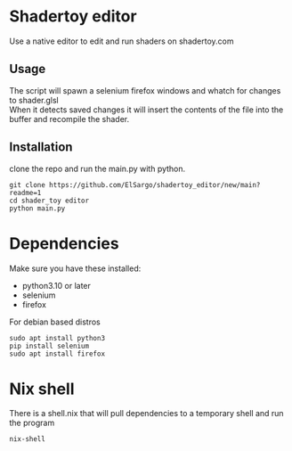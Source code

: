 # Shadertoy editor
Use a native editor to edit and run shaders on shadertoy.com

## Usage
The script will spawn a selenium firefox windows and whatch for changes to shader.glsl  
When it detects saved changes it will insert the contents of the file into the buffer and recompile the shader.

## Installation
clone the repo and run the main.py with python.  

```fish
git clone https://github.com/ElSargo/shadertoy_editor/new/main?readme=1  
cd shader_toy editor
python main.py
```

# Dependencies 
Make sure you have these installed:
* python3.10 or later
* selenium
* firefox  


For debian based distros
```fish
sudo apt install python3
pip install selenium
sudo apt install firefox
```
# Nix shell
There is a shell.nix that will pull dependencies to a temporary shell and run the program
```fish
nix-shell
```

